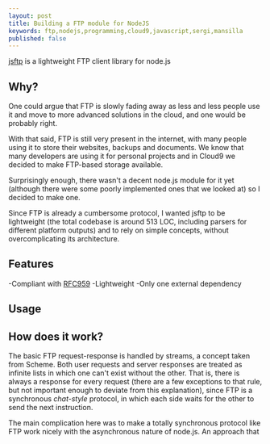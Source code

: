 ```yaml
---
layout: post
title: Building a FTP module for NodeJS
keywords: ftp,nodejs,programming,cloud9,javascript,sergi,mansilla
published: false
---
```


[jsftp](https://github.com/sergi/jsftp "jsftp") is a lightweight FTP client library for node.js

Why?
----
One could argue that FTP is slowly fading away as less and less people use it and move to more advanced solutions in the cloud, and one would be probably right.

With that said, FTP is still very present in the internet, with many people using it to store their websites, backups and documents. We know that many developers are using it for personal projects and in Cloud9 we decided to make FTP-based storage available.

Surprisingly enough, there wasn't a decent node.js module for it yet (although there were some poorly implemented ones that we looked at) so I decided to make one.

Since FTP is already a cumbersome protocol, I wanted jsftp to be lightweight (the total codebase is around 513 LOC, including parsers for different platform outputs) and to rely on simple concepts, without overcomplicating its architecture.

Features
--------
-Compliant with [RFC959](http://www.ietf.org/rfc/rfc959.txt)
-Lightweight
-Only one external dependency

Usage
-----

How does it work?
-----------------
The basic FTP request-response is handled by streams, a concept taken from Scheme. Both user requests and server responses are treated as infinite lists in which one can't exist without the other. That is, there is always a response for every request (there are a few exceptions to that rule, but not important enough to deviate from this explanation), since FTP is a synchronous _chat-style_ protocol, in which each side waits for the other to send the next instruction.

The main complication here was to make a totally synchronous protocol like FTP work nicely with the asynchronous nature of node.js. An approach that



